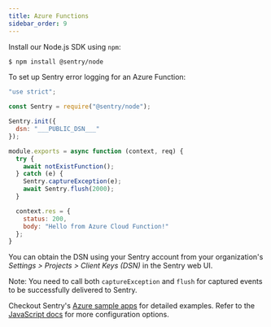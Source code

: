 ```yaml
---
title: Azure Functions
sidebar_order: 9
---
```


Install our Node.js SDK using `npm`:

```bash
$ npm install @sentry/node
```

To set up Sentry error logging for an Azure Function:

```javascript
"use strict";

const Sentry = require("@sentry/node");

Sentry.init({
  dsn: "___PUBLIC_DSN___"
});

module.exports = async function (context, req) {
  try {
    await notExistFunction();
  } catch (e) {
    Sentry.captureException(e);
    await Sentry.flush(2000);
  }

  context.res = {
    status: 200,
    body: "Hello from Azure Cloud Function!"
  };
}
```

You can obtain the DSN using your Sentry account from your organization's *Settings > Projects > Client Keys (DSN)* in the Sentry web UI.

Note: You need to call both `captureException` and `flush` for captured events to be successfully delivered to Sentry.

Checkout Sentry's [Azure sample apps](https://github.com/getsentry/examples/tree/master/azure-functions/node) for detailed examples. Refer to the [JavaScript docs](/platforms/javascript/) for more configuration options.
